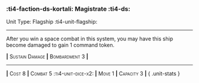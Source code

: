 ### :ti4-faction-ds-kortali: **Magistrate** :ti4-ds:

Unit Type: Flagship :ti4-unit-flagship:

---

After you win a space combat in this system, you may have this ship become damaged to gain 1 command token.

__|__ <span style="font-variant:small-caps;">Sustain Damage</span> __|__ <span style="font-variant:small-caps;">Bombardment 3</span> __|__

---

__|__ <span style="font-variant:small-caps;">Cost 8</span> __|__ <span style="font-variant:small-caps;">Combat 5 :ti4-unit-dice-x2:</span> __|__ <span style="font-variant:small-caps;">Move 1</span> __|__ <span style="font-variant:small-caps;">Capacity 3</span> __|__
{ .unit-stats }
